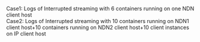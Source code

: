 Case1: Logs of Interrupted streaming with 6 containers running on one NDN client host  </br>
Case2: Logs of Interrupted streaming with 10 containers running on NDN1 client host+10 containers running on NDN2 client host+10 client instances on IP client host</br>
